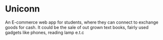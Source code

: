 # Uniconn

An E-commerce web app for students, where they can connect to exchange goods for cash. It could be the sale
of out grown text books, fairly used gadgets like phones, reading lamp e.t.c
